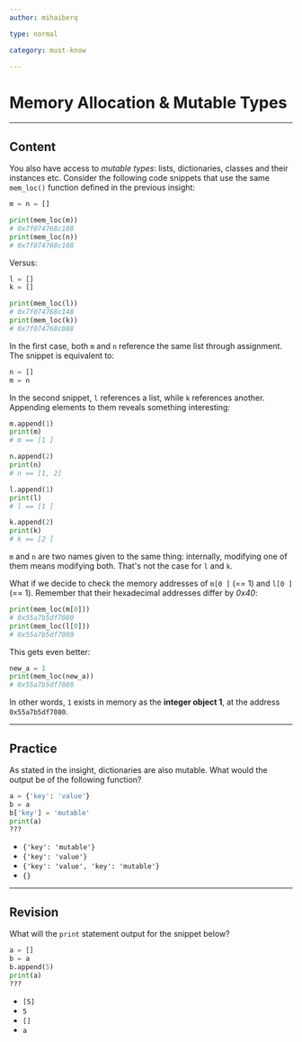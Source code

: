 ```yaml
---
author: mihaiberq

type: normal

category: must-know

---
```


# Memory Allocation & Mutable Types

---

## Content

You also have access to *mutable types*: lists, dictionaries, classes and their instances etc. Consider the following code snippets that use the same `mem_loc()` function defined in the previous insight:

```python
m = n = []

print(mem_loc(m))
# 0x7f074768c108
print(mem_loc(n))
# 0x7f074768c108
```

Versus:

```python
l = []
k = []

print(mem_loc(l))
# 0x7f074768c148
print(mem_loc(k))
# 0x7f074768c088
```

In the first case, both `m` and `n` reference the same list through assignment. The snippet is equivalent to:

```py
n = []
m = n
```

In the second snippet, `l` references a list, while `k` references another. Appending elements to them reveals something interesting:

```python
m.append(1)
print(m)
# m == [1 ]

n.append(2)
print(n)
# n == [1, 2]

l.append(1)
print(l)
# l == [1 ]

k.append(2)
print(k)
# k == [2 ]
```

`m` and `n` are two names given to the same thing: internally, modifying one of them means modifying both. That's not the case for `l` and `k`.

What if we decide to check the memory addresses of `m[0 ]` (== 1) and `l[0 ]` (== 1). Remember that their hexadecimal addresses differ by *0x40*:

```python
print(mem_loc(m[0]))
# 0x55a7b5df7080
print(mem_loc(l[0]))
# 0x55a7b5df7080
```

This gets even better:

```python
new_a = 1
print(mem_loc(new_a))
# 0x55a7b5df7080
```

In other words, `1` exists in memory as the **integer object 1**, at the address `0x55a7b5df7080`.

---

## Practice

As stated in the insight, dictionaries are also mutable. What would the output be of the following function?

```python
a = {'key': 'value'}
b = a
b['key'] = 'mutable'
print(a)
???
```

- `{'key': 'mutable'}`
- `{'key': 'value'}`
- `{'key': 'value', 'key': 'mutable'}`
- `{}`

---

## Revision

What will the `print` statement output for the snippet below?

```python
a = []
b = a
b.append(5)
print(a)
???
```

- `[5]`
- `5`
- `[]`
- `a`
